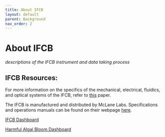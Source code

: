 ```yaml
---
title: About IFCB
layout: default
parent: Background
nav_order: 2
---
```


# About IFCB

*descriptions of the IFCB instrument and data taking process*

## IFCB Resources:

For more information on the specifics of the mechanical, electrical, fluidics, and optical systems of the IFCB, refer to [this](https://aslopubs.onlinelibrary.wiley.com/doi/abs/10.4319/lom.2007.5.195) paper.  

The IFCB is manufactured and distributed by McLane Labs. Specifications and operations manuals can be found on their webpage [here](https://mclanelabs.com/imaging-flowcytobot/).   

[IFCB Dashboard](https://ifcb-data.whoi.edu/dashboard)  

[Harmful Algal Bloom Dashboard](https://stage-habdac-streamlit.srv.axds.co/)

